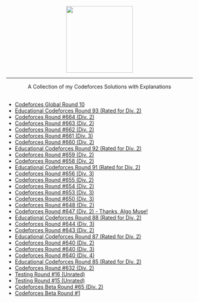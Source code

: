 <div align="center">
    <a href="https://codeforces.com/profile/wingkwong/">
        <img height=180 src="https://user-images.githubusercontent.com/35857179/81492331-4ca22d00-92c9-11ea-9c58-fb5bb657c00b.png">
    </a>
    <hr>
    A Collection of my Codeforces Solutions with Explanations
</div>

<br/>

- [Codeforces Global Round 10](https://github.com/wingkwong/codeforces/blob/master/contests/1392)
- [Educational Codeforces Round 93 (Rated for Div. 2)](https://github.com/wingkwong/codeforces/blob/master/contests/1398)
- [Codeforces Round #664 (Div. 2)](https://github.com/wingkwong/codeforces/blob/master/contests/1395)
- [Codeforces Round #663 (Div. 2)](https://github.com/wingkwong/codeforces/blob/master/contests/1391)
- [Codeforces Round #662 (Div. 2)](https://github.com/wingkwong/codeforces/blob/master/contests/1393)
- [Codeforces Round #661 (Div. 3)](https://github.com/wingkwong/codeforces/blob/master/contests/1399)
- [Codeforces Round #660 (Div. 2)](https://github.com/wingkwong/codeforces/blob/master/contests/1388)
- [Educational Codeforces Round 92 (Rated for Div. 2)](https://github.com/wingkwong/codeforces/blob/master/contests/1389)
- [Codeforces Round #659 (Div. 2)](https://github.com/wingkwong/codeforces/blob/master/contests/1384)
- [Codeforces Round #658 (Div. 2)](https://github.com/wingkwong/codeforces/blob/master/contests/1382)
- [Educational Codeforces Round 91 (Rated for Div. 2)](https://github.com/wingkwong/codeforces/blob/master/contests/1380)
- [Codeforces Round #656 (Div. 3)](https://github.com/wingkwong/codeforces/blob/master/contests/1385)
- [Codeforces Round #655 (Div. 2)](https://github.com/wingkwong/codeforces/blob/master/contests/1372)
- [Codeforces Round #654 (Div. 2)](https://github.com/wingkwong/codeforces/blob/master/contests/1371)
- [Codeforces Round #653 (Div. 3)](https://github.com/wingkwong/codeforces/blob/master/contests/1374)
- [Codeforces Round #650 (Div. 3)](https://github.com/wingkwong/codeforces/blob/master/contests/1367)
- [Codeforces Round #648 (Div. 2)](https://github.com/wingkwong/codeforces/blob/master/contests/1365)
- [Codeforces Round #647 (Div. 2) - Thanks, Algo Muse!](https://github.com/wingkwong/codeforces/blob/master/contests/1362)
- [Educational Codeforces Round 88 (Rated for Div. 2)](https://github.com/wingkwong/codeforces/blob/master/contests/1359)
- [Codeforces Round #644 (Div. 3)](https://github.com/wingkwong/codeforces/blob/master/contests/1360)
- [Codeforces Round #643 (Div. 2)](https://github.com/wingkwong/codeforces/blob/master/contests/1355)
- [Educational Codeforces Round 87 (Rated for Div. 2)](https://github.com/wingkwong/codeforces/blob/master/contests/1354)
- [Codeforces Round #640 (Div. 2)](https://github.com/wingkwong/codeforces/blob/master/contests/1350)
- [Codeforces Round #640 (Div. 3)](https://github.com/wingkwong/codeforces/blob/master/contests/1353)
- [Codeforces Round #640 (Div. 4)](https://github.com/wingkwong/codeforces/blob/master/contests/1352)
- [Educational Codeforces Round 85 (Rated for Div. 2)](https://github.com/wingkwong/codeforces/blob/master/contests/1334)
- [Codeforces Round #632 (Div. 2)](https://github.com/wingkwong/codeforces/blob/master/contests/1333)
- [Testing Round #16 (Unrated)](https://github.com/wingkwong/codeforces/blob/master/contests/1351)
- [Testing Round #15 (Unrated)](https://github.com/wingkwong/codeforces/blob/master/contests/1177)
- [Codeforces Beta Round #65 (Div. 2)](https://github.com/wingkwong/codeforces/blob/master/contests/71)
- [Codeforces Beta Round #1](https://github.com/wingkwong/codeforces/blob/master/contests/1)
